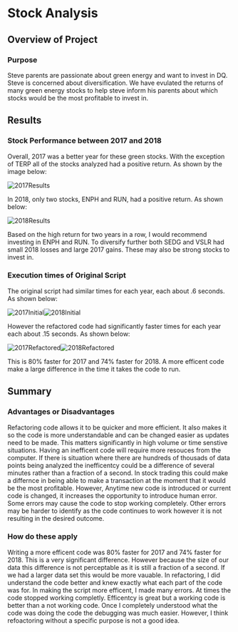 # Stock Analysis

## Overview of Project

### Purpose
Steve parents are passionate about green energy and want to invest in DQ. Steve is concerned about diversification. We have evulated the returns of many green energy stocks to help steve inform his parents about which stocks would be the most profitable to invest in. 
## Results

### Stock Performance between 2017 and 2018
Overall, 2017 was a better year for these green stocks. With the exception of TERP all of the stocks analyzed had a positive return. As shown by the image below:

![2017Results](https://user-images.githubusercontent.com/90511014/139557533-d30634dd-a0ae-411d-b6b6-c554b6c19bc0.png)

 In 2018, only two stocks, ENPH and RUN, had a positive return. As shown below:
 
![2018Results](https://user-images.githubusercontent.com/90511014/139557538-f8aac058-f7a3-4b6c-b921-c2eac18f45ee.png)

 Based on the high return for two years in a row, I would recommend investing in ENPH and RUN. To diversify further both SEDG and VSLR had small 2018 losses and large 2017 gains. These may also be strong stocks to invest in. 
### Execution times of Original Script
The original script had similar times for each year, each about .6 seconds. As shown below:

![2017Initial](https://user-images.githubusercontent.com/90511014/139557542-19ff0011-8827-4f0d-99f5-2ccb9a53351e.png)![2018Initial](https://user-images.githubusercontent.com/90511014/139557543-ae8c3993-f4a3-40bd-8a85-20276376273c.png)

However the refactored code had significantly faster times for each year each about .15 seconds. As shown below:

![2017Refactored](https://user-images.githubusercontent.com/90511014/139557545-745a1474-0d93-4915-8f68-7a2ddd53affd.png)![2018Refactored](https://user-images.githubusercontent.com/90511014/139557547-b754b49b-c64d-4892-86f2-11d66380dffe.png)


This is 80% faster for 2017 and 74% faster for 2018. A more efficent code make a large difference in the time it takes the code to run. 
## Summary

### Advantages or Disadvantages
Refactoring code allows it to be quicker and more efficient. It also makes it so the code is more understandable and can be changed easier as updates need to be made. This matters significantly in high volume or time senstive situations. Having an inefficent code will require more resouces from the computer. If there is situation where there are hundreds of thousads of data points being analyzed the inefficentcy could be a difference of several minutes rather than a fraction of a second. In stock trading this could make a differnce in being able to make a transaction at the moment that it would be the most profitable. 
However, Anytime new code is introduced or current code is changed, it increases the opportunity to introduce human error. Some errors may cause the code to stop working completely. Other errors may be harder to identify as the code continues to work however it is not resulting in the desired outcome.
### How do these apply
Writing a more efficent code was 80% faster for 2017 and 74% faster for 2018. This is a very significant difference. However because the size of our data this difference is not perceptable as it is still a fraction of a second. If we had a larger data set this would be more vauable. In refactoring, I did understand the code better and knew exactly what each part of the code was for. In making the script more efficent, I made many errors. At times the code stopped working completly. Efficentcy is great but a working code is better than a not working code. Once I completely understood what the code was doing the code the debugging was much easier. However, I think refoactoring without a specific purpose is not a good idea. 
